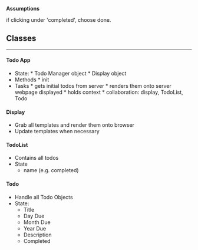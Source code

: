 **Assumptions**


if clicking under 'completed', choose done.

## Classes

------------
#### Todo App
   * State:
    * Todo Manager object
    * Display object
   * Methods
    * init
   * Tasks
    * gets initial todos from server
    * renders them onto server webpage displayed
    * holds context
    * collaboration: display, TodoList, Todo

#### Display
   * Grab all templates and render them onto browser
   * Update templates when necessary

#### TodoList
   * Contains all todos
   * State
      * name (e.g. completed)

#### Todo
   * Handle all Todo Objects
   * State:
      * Title
      * Day Due
      * Month Due
      * Year Due
      * Description
      * Completed